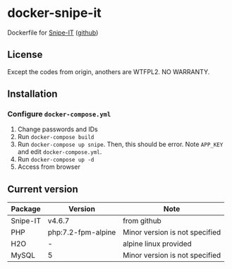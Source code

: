 docker-snipe-it
====================

Dockerfile for [Snipe-IT](https://snipeitapp.com/) ([github](https://github.com/snipe/snipe-it))

License
------------
Except the codes from origin, anothers are WTFPL2.
NO WARRANTY.

Installation
------------

### Configure `docker-compose.yml`

1. Change passwords and IDs
2. Run `docker-compose build`
3. Run `docker-compose up snipe`. Then, this should be error. Note `APP_KEY` and edit `docker-compose.yml`.
4. Run `docker-compose up -d`
5. Access from browser

Current version
------------

|Package|Version|Note|
|-------|-------|-------|
|Snipe-IT|v4.6.7|from github|
|PHP|php:7.2-fpm-alpine|Minor version is not specified|
|H2O|-|alpine linux provided|
|MySQL|5|Minor version is not specified|
